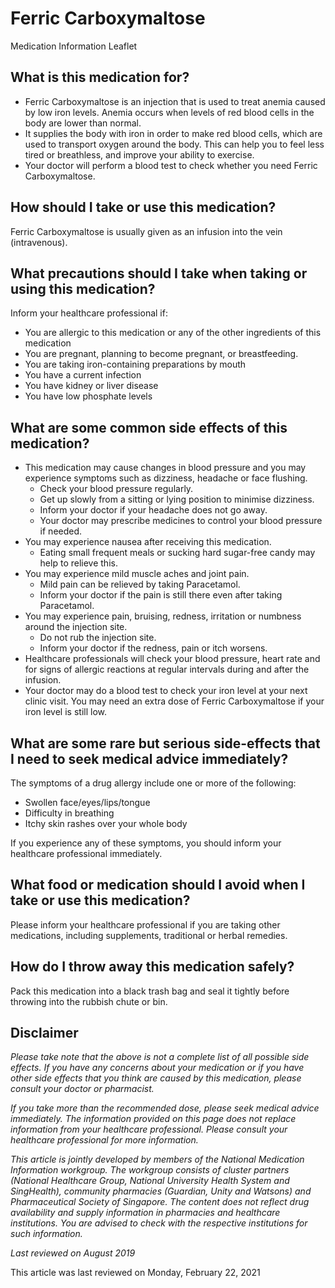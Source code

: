# Ferric Carboxymaltose

Medication Information Leaflet

What is this medication for?
----------------------------

* Ferric Carboxymaltose is an injection that is used to treat anemia caused by low iron levels. Anemia occurs when levels of red blood cells in the body are lower than normal.
* It supplies the body with iron in order to make red blood cells, which are used to transport oxygen around the body. This can help you to feel less tired or breathless, and improve your ability to exercise.
* Your doctor will perform a blood test to check whether you need Ferric Carboxymaltose.

How should I take or use this medication?
-----------------------------------------

Ferric Carboxymaltose is usually given as an infusion into the vein (intravenous).

What precautions should I take when taking or using this medication?
--------------------------------------------------------------------

Inform your healthcare professional if:

* You are allergic to this medication or any of the other ingredients of this medication
* You are pregnant, planning to become pregnant, or breastfeeding.
* You are taking iron-containing preparations by mouth
* You have a current infection
* You have kidney or liver disease
* You have low phosphate levels

What are some common side effects of this medication?
-----------------------------------------------------

* This medication may cause changes in blood pressure and you may experience symptoms such as dizziness, headache or face flushing.
  + Check your blood pressure regularly.
  + Get up slowly from a sitting or lying position to minimise dizziness.
  + Inform your doctor if your headache does not go away.
  + Your doctor may prescribe medicines to control your blood pressure if needed.
* You may experience nausea after receiving this medication.
  + Eating small frequent meals or sucking hard sugar-free candy may help to relieve this.
* You may experience mild muscle aches and joint pain.
  + Mild pain can be relieved by taking Paracetamol.
  + Inform your doctor if the pain is still there even after taking Paracetamol.
* You may experience pain, bruising, redness, irritation or numbness around the injection site.
  + Do not rub the injection site.
  + Inform your doctor if the redness, pain or itch worsens.
* Healthcare professionals will check your blood pressure, heart rate and for signs of allergic reactions at regular intervals during and after the infusion.
* Your doctor may do a blood test to check your iron level at your next clinic visit. You may need an extra dose of Ferric Carboxymaltose if your iron level is still low.

What are some rare but serious side-effects that I need to seek medical advice immediately?
-------------------------------------------------------------------------------------------

The symptoms of a drug allergy include one or more of the following:

* Swollen face/eyes/lips/tongue
* Difficulty in breathing
* Itchy skin rashes over your whole body

If you experience any of these symptoms, you should inform your healthcare professional immediately.

What food or medication should I avoid when I take or use this medication?
--------------------------------------------------------------------------

Please inform your healthcare professional if you are taking other medications, including supplements, traditional or herbal remedies.

How do I throw away this medication safely?
-------------------------------------------

Pack this medication into a black trash bag and seal it tightly before throwing into the rubbish chute or bin.

Disclaimer
----------

*Please take note that the above is not a complete list of all possible side effects. If you have any concerns about your medication or if you have other side effects that you think are caused by this medication, please consult your doctor or pharmacist.*

*If you take more than the recommended dose, please seek medical advice immediately. The information provided on this page does not replace information from your healthcare professional. Please consult your healthcare professional for more information.*

*This article is jointly developed by members of the National Medication Information workgroup. The workgroup consists of cluster partners (National Healthcare Group, National University Health System and SingHealth), community pharmacies (Guardian, Unity and Watsons) and Pharmaceutical Society of Singapore. The content does not reflect drug availability and supply information in pharmacies and healthcare institutions. You are advised to check with the respective institutions for such information.*

*Last reviewed on August 2019*

This article was last reviewed on
Monday, February 22, 2021